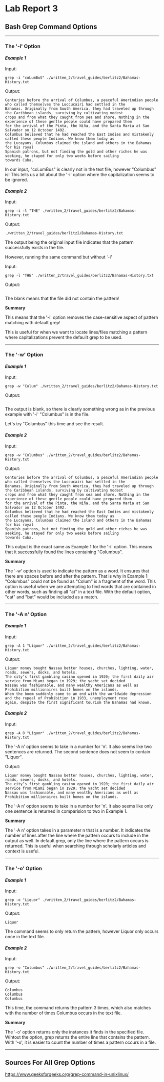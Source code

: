 # Lab Report 3

## Bash Grep Command Options
---
### The '-i' Option
#### *Example 1*
Input:
```
grep -i "coLumBuS" ./written_2/travel_guides/berlitz2/Bahamas-History.txt
```

Output:
```
Centuries before the arrival of Columbus, a peaceful Amerindian people who called themselves the Luccucairi had settled in the 
Bahamas. Originally from South America, they had traveled up through the Caribbean islands, surviving by cultivating modest 
crops and from what they caught from sea and shore. Nothing in the experience of these gentle people could have prepared them 
for the arrival of the Pinta, the Niña, and the Santa Maria at San Salvador on 12 October 1492. 
Columbus believed that he had reached the East Indies and mistakenly called these people Indians. We know them today as 
the Lucayans. Columbus claimed the island and others in the Bahamas for his royal 
Spanish patrons, but not finding the gold and other riches he was seeking, he stayed for only two weeks before sailing 
towards Cuba.
```

In our input, "coLumBus" is clearly not in the text file, however "Columbus" is! This tells us a bit about the '-i' option where the capitalization seems to be ignored.

#### *Example 2*
Input:
```
grep -i -l "THE" ./written_2/travel_guides/berlitz2/Bahamas-History.txt
```

Output:
```
./written_2/travel_guides/berlitz2/Bahamas-History.txt
```

The output being the original input file indicates that the pattern successfully exists in the file.


However, running the same command but without '-i'

Input:
```
grep -l "THE" ./written_2/travel_guides/berlitz2/Bahamas-History.txt
```

Output:
```

```

The blank means that the file did not contain the pattern!

**Summary**

This means that the '-i' option removes the case-sensitive aspect of pattern matching with default grep! 

This is useful for when we want to locate lines/files matching a pattern where capitalizations prevent the defauilt grep to be used.

---
### The '-w' Option
#### *Example 1*
Input:
```
grep -w "Colum" ./written_2/travel_guides/berlitz2/Bahamas-History.txt
```
Output:
```

```
The output is blank, so there is clearly something wrong as in the previous example with '-i' "Columbus" is in the file.

Let's try "Columbus" this time and see the result.

#### *Example 2*
Input:
```
grep -w "Columbus" ./written_2/travel_guides/berlitz2/Bahamas-History.txt
```
Output:
```
Centuries before the arrival of Columbus, a peaceful Amerindian people who called themselves the Luccucairi had settled in the 
Bahamas. Originally from South America, they had traveled up through the Caribbean islands, surviving by cultivating modest 
crops and from what they caught from sea and shore. Nothing in the experience of these gentle people could have prepared them 
for the arrival of the Pinta, the Niña, and the Santa Maria at San Salvador on 12 October 1492. 
Columbus believed that he had reached the East Indies and mistakenly called these people Indians. We know them today as 
the Lucayans. Columbus claimed the island and others in the Bahamas for his royal 
Spanish patrons, but not finding the gold and other riches he was seeking, he stayed for only two weeks before sailing 
towards Cuba.
```

This output is the exact same as Example 1 for the '-i' option.
This means that it successfully found the lines containing "Columbus".

**Summary**

The '-w' option is used to indicate the pattern as a word. It ensures that there are spaces before and after the pattern. That is why in Example 1 "Columbus" could not be found as "Colum" is a fragment of the word. This option is useful when we are attempting to find words that are contained in other words, such as finding all "at" in a text file. With the default option, "cat" and "bat" would be included as a match.

---
### The '-A n' Option
#### *Example 1*
Input:
```
grep -A 1 "Liquor" ./written_2/travel_guides/berlitz2/Bahamas-History.txt
```
Output:
```
Liquor money bought Nassau better houses, churches, lighting, water, roads, sewers, docks, and hotels. 
The city’s first gambling casino opened in 1920; the first daily air service from Miami began in 1929; the yacht set decided 
Nassau was fashionable, and many wealthy Americans as well as Prohibition millionaires built homes on the islands.
When the boom suddenly came to an end with the worldwide depression and the repeal of Prohibition in 1933, unemployment rose 
again, despite the first significant tourism the Bahamas had known.
```

#### *Example 2*
Input:
```
grep -A 0 "Liquor" ./written_2/travel_guides/berlitz2/Bahamas-History.txt
```
The '-A n' option seems to take in a number for 'n'. It also seems like two sentences are returned. The second sentence does not seem to contain "Liquor".

Output:
```
Liquor money bought Nassau better houses, churches, lighting, water, roads, sewers, docks, and hotels. 
The city’s first gambling casino opened in 1920; the first daily air service from Miami began in 1929; the yacht set decided 
Nassau was fashionable, and many wealthy Americans as well as Prohibition millionaires built homes on the islands.
```
The '-A n' option seems to take in a number for 'n'. It also seems like only one sentence is returned in comparision to two in Example 1.

**Summary**

The '-A n' option takes in a parameter n that is a number. It indicates the number of lines after the line where the pattern occurs to include in the output as well. In default grep, only the line where the pattern occurs is returned. This is useful when searching through scholarly articles and context is useful.

---
### The '-o' Option
#### *Example 1*
Input:
```
grep -o "Liquor" ./written_2/travel_guides/berlitz2/Bahamas-History.txt                                                    
```
Output:
```
Liquor
```
The command seems to only return the pattern, however Liquor only occurs once in the text file.

#### *Example 2*
Input:
```
grep -o "Columbus" ./written_2/travel_guides/berlitz2/Bahamas-History.txt
```
Output:
```
Columbus
Columbus
Columbus
```
This time, the command returns the pattern 3 times, which also matches with the number of times Columbus occurs in the text file.


**Summary**

The '-o' option returns only the instances it finds in the specified file. Wihtout the option, grep returns the entire line that contains the pattern. With '-o', it is easier to count the number of times a pattern occurs in a file.

---
## Sources For All Grep Options
https://www.geeksforgeeks.org/grep-command-in-unixlinux/
